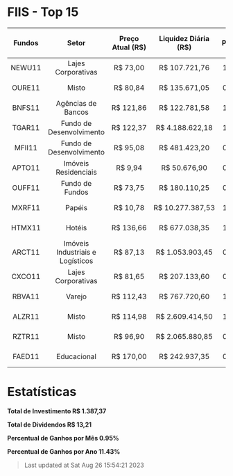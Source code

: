 # FIIS - Top 15
|Fundos|Setor|Preço Atual (R$)|Liquidez Diária (R$)|P/VP|Último Dividendo|Dividend Yield|DY (12M) Acumulado|DY (12M) média|Rentab. Acumulada|Patrimônio Líquido|P/VPA|Vacância Física|Vacância Financeira|Quant. Ativos|
| :---: | :---: | :---: | :---: | :---: | :---: | :---: | :---: | :---: | :---: | :---: | :---: | :---: | :---: | :---: |
|NEWU11|Lajes Corporativas|R$ 73,00|R$ 107.721,76|1.06|R$ 0,20|0,27 %|31.19%|2,60 %|69.52%|R$ 51.239.153,98|1.12|0.00%|0.00%|3|
|OURE11|Misto|R$ 80,84|R$ 135.671,05|0.87|R$ 0,80|0,94 %|14.92%|1,24 %|11.50%|R$ 99.426.694,47|0.88|0.00%|0.00%|4|
|BNFS11|Agências de Bancos|R$ 121,86|R$ 122.781,58|1.33|R$ 1,53|1,25 %|14.65%|1,22 %|8.36%|R$ 64.243.804,66|1.23|0.00%|0.00%|18|
|TGAR11|Fundo de Desenvolvimento|R$ 122,37|R$ 4.188.622,18|1.04|R$ 1,40|1,14 %|14.07%|1,17 %|9.06%|R$ 1.626.948.102,10|1.07|0.00%|0.00%|8|
|MFII11|Fundo de Desenvolvimento|R$ 95,08|R$ 481.423,20|0.94|R$ 1,07|1,12 %|13.92%|1,16 %|11.13%|R$ 429.837.983,35|0.96|0.00%|0.00%|8|
|APTO11|Imóveis Residenciais|R$ 9,94|R$ 50.676,90|0.95|R$ 0,10|1,01 %|13.59%|1,13 %|22.40%|R$ 42.128.729,72|1.00|0.00%|0.00%|4|
|OUFF11|Fundo de Fundos|R$ 73,75|R$ 180.110,25|0.94|R$ 0,72|0,97 %|12.91%|1,08 %|24.53%|R$ 142.277.064,19|0.97|0.00%|0.00%|3|
|MXRF11|Papéis|R$ 10,78|R$ 10.277.387,53|1.08|R$ 0,12|1,12 %|12.68%|1,06 %|14.92%|R$ 2.592.330.747,84|1.07|0.00%|0.00%|3|
|HTMX11|Hotéis|R$ 136,66|R$ 677.038,35|1.01|R$ 1,87|1,40 %|12.67%|1,06 %|29.98%|R$ 206.160.754,38|1.04|0.00%|0.00%|23|
|ARCT11|Imóveis Industriais e Logísticos|R$ 87,13|R$ 1.053.903,45|0.87|R$ 0,50|0,00 %|12.55%|1,05 %|0.00%|R$ 371.534.654,03|0.87|0.00%|0.00%|9|
|CXCO11|Lajes Corporativas|R$ 81,65|R$ 207.133,60|0.82|R$ 0,74|0,87 %|12.48%|1,04 %|30.39%|R$ 388.964.047,75|0.85|0.00%|0.00%|10|
|RBVA11|Varejo|R$ 112,43|R$ 767.720,60|1.04|R$ 1,00|0,91 %|12.44%|1,04 %|27.76%|R$ 1.254.508.454,86|1.09|0.00%|0.00%|77|
|ALZR11|Misto|R$ 114,98|R$ 2.609.414,50|1.08|R$ 0,83|0,71 %|12.44%|1,04 %|7.29%|R$ 1.049.505.903,99|1.08|0.00%|0.00%|13|
|RZTR11|Misto|R$ 96,90|R$ 2.065.880,85|0.99|R$ 0,85|0,90 %|12.41%|1,03 %|0.51%|R$ 1.074.905.610,79|1.00|0.00%|0.00%|17|
|FAED11|Educacional|R$ 170,00|R$ 242.937,35|0.78|R$ 1,48|0,84 %|12.34%|1,03 %|29.15%|R$ 139.756.822,13|0.79|0.00%|0.00%|3|
# Estatísticas
**Total de Investimento R$ 1.387,37**

**Total de Dividendos R$ 13,21**

**Percentual de Ganhos por Mês 0.95%**

**Percentual de Ganhos por Ano 11.43%**


>Last updated at Sat Aug 26 15:54:21 2023
